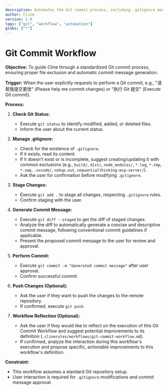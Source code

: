 ```yaml
---
description: Automates the Git commit process, including .gitignore management and automatic commit message generation.
author: Cline
version: 1.0
tags: ["git", "workflow", "automation"]
globs: ["*"]
---
```

# Git Commit Workflow

**Objective:** To guide Cline through a standardized Git commit process, ensuring proper file exclusion and automatic commit message generation.

**Trigger:** When the user explicitly requests to perform a Git commit, e.g., "请帮我提交更改" (Please help me commit changes) or "执行 Git 提交" (Execute Git commit).

**Process:**

1.  **Check Git Status:**
    *   Execute `git status` to identify modified, added, or deleted files.
    *   Inform the user about the current status.

2.  **Manage .gitignore:**
    *   Check for the existence of `.gitignore`.
    *   If it exists, read its content.
    *   If it doesn't exist or is incomplete, suggest creating/updating it with common exclusions (e.g., `build/`, `dist/`, `node_modules/`, `*.log`, `*.tmp`, `*.swp`, `.vscode/`, `nohup.out`, `sequentialthinking-mcp-server/`).
    *   Ask the user for confirmation before modifying `.gitignore`.

3.  **Stage Changes:**
    *   Execute `git add .` to stage all changes, respecting `.gitignore` rules.
    *   Confirm staging with the user.

4.  **Generate Commit Message:**
    *   Execute `git diff --staged` to get the diff of staged changes.
    *   Analyze the diff to automatically generate a concise and descriptive commit message, following conventional commit guidelines if applicable.
    *   Present the proposed commit message to the user for review and approval.

5.  **Perform Commit:**
    *   Execute `git commit -m "Generated commit message"` after user approval.
    *   Confirm successful commit.

6.  **Push Changes (Optional):**
    *   Ask the user if they want to push the changes to the remote repository.
    *   If confirmed, execute `git push`.

7.  **Workflow Reflection (Optional):**
    *   Ask the user if they would like to reflect on the execution of this Git Commit Workflow and suggest potential improvements to its definition (`.clinerules/workflows/git-commit-workflow.md`).
    *   If confirmed, analyze the interaction during this workflow's execution and propose specific, actionable improvements to this workflow's definition.

**Constraint:**
*   This workflow assumes a standard Git repository setup.
*   User interaction is required for `.gitignore` modifications and commit message approval.
